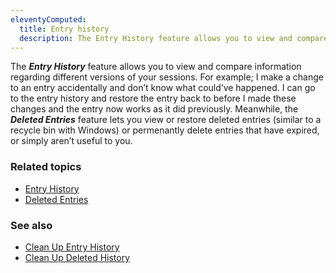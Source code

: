 ```yaml
---
eleventyComputed:
  title: Entry history
  description: The Entry History feature allows you to view and compare information regarding different versions of your sessions.
---
```

The ***Entry History*** feature allows you to view and compare information regarding different versions of your sessions. For example; I make a change to an entry accidentally and don’t know what could’ve happened. I can go to the entry history and restore the entry back to before I made these changes and the entry now works as it did previously. Meanwhile, the ***Deleted Entries*** feature lets you view or restore deleted entries (similar to a recycle bin with Windows) or permenantly delete entries that have expired, or simply aren’t useful to you.

### Related topics
* [Entry History](/rdm/windows/commands/context-menu/entry-history/)
* [Deleted Entries](/rdm/windows/commands/administration/reports/deleted-entries/)

### See also
* [Clean Up Entry History](/rdm/windows/commands/administration/clean-up/entries-history/)
* [Clean Up Deleted History](/rdm/windows/commands/administration/clean-up/deleted-history/)
